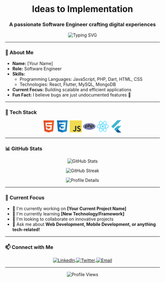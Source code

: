 <h1 align="center"> Ideas to Implementation </h1>
<h3 align="center">A passionate Software Engineer crafting digital experiences</h3>

<p align="center">
  <img src="https://readme-typing-svg.demolab.com?font=Fira+Code&pause=1000&color=F75C7E&center=true&width=435&lines=Full+Stack+Developer;Mobile+App+Developer;Web+Developer" alt="Typing SVG" />
</p>

---

### 💫 About Me

- **Name:** [Your Name]  
- **Role:** Software Engineer  
- **Skills:**  
  - Programming Languages: JavaScript, PHP, Dart, HTML, CSS  
  - Technologies: React, Flutter, MySQL, MongoDB  
- **Current Focus:** Building scalable and efficient applications  
- **Fun Fact:** I believe bugs are just undocumented features 🐛  

---

### 🚀 Tech Stack
<p align="center">
  <img src="https://raw.githubusercontent.com/devicons/devicon/master/icons/html5/html5-original.svg" alt="HTML5" width="40" height="40"/>
  <img src="https://raw.githubusercontent.com/devicons/devicon/master/icons/css3/css3-original.svg" alt="CSS3" width="40" height="40"/>
  <img src="https://raw.githubusercontent.com/devicons/devicon/master/icons/javascript/javascript-original.svg" alt="JavaScript" width="40" height="40"/>
  <img src="https://raw.githubusercontent.com/devicons/devicon/master/icons/php/php-original.svg" alt="PHP" width="40" height="40"/>
  <img src="https://raw.githubusercontent.com/devicons/devicon/master/icons/react/react-original.svg" alt="React" width="40" height="40"/>
  <img src="https://raw.githubusercontent.com/devicons/devicon/master/icons/flutter/flutter-original.svg" alt="Flutter" width="40" height="40"/>
</p>

---

### 📊 GitHub Stats
<p align="center">
  <img src="https://github-readme-stats.vercel.app/api?username=YOUR_USERNAME&show_icons=true&theme=radical" alt="GitHub Stats" />
</p>
<p align="center">
  <img src="https://github-readme-streak-stats.herokuapp.com/?user=YOUR_USERNAME&theme=radical" alt="GitHub Streak" />
</p>
<p align="center">
  <img src="https://github-profile-summary-cards.vercel.app/api/cards/profile-details?username=YOUR_USERNAME&theme=radical" alt="Profile Details" />
</p>

---

### 🎯 Current Focus
- 🔭 I'm currently working on **[Your Current Project Name]**  
- 🌱 I'm currently learning **[New Technology/Framework]**  
- 👯 I'm looking to collaborate on innovative projects  
- 💬 Ask me about **Web Development, Mobile Development, or anything tech-related!**

---

### 📫 Connect with Me
<p align="center">
  <a href="https://linkedin.com/in/YOUR_LINKEDIN" target="blank">
    <img align="center" src="https://raw.githubusercontent.com/rahuldkjain/github-profile-readme-generator/master/src/images/icons/Social/linked-in-alt.svg" alt="LinkedIn" height="30" width="40" />
  </a>
  <a href="https://twitter.com/YOUR_TWITTER" target="blank">
    <img align="center" src="https://raw.githubusercontent.com/rahuldkjain/github-profile-readme-generator/master/src/images/icons/Social/twitter.svg" alt="Twitter" height="30" width="40" />
  </a>
  <a href="mailto:YOUR_EMAIL" target="blank">
    <img align="center" src="https://cdn-icons-png.flaticon.com/512/732/732200.png" alt="Email" height="30" width="40" />
  </a>
</p>

---

<p align="center">
  <img src="https://komarev.com/ghpvc/?username=YOUR_USERNAME&label=Profile%20views&color=0e75b6&style=flat" alt="Profile Views" />
</p>
